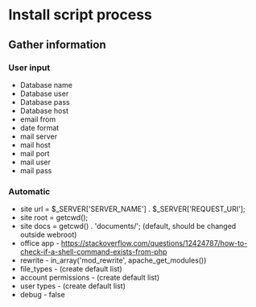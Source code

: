 # Install script process
## Gather information

### User input
* Database name
* Database user
* Database pass
* Database host
* email from
* date format
* mail server
* mail host
* mail port
* mail user
* mail pass

### Automatic
* site url = $_SERVER['SERVER_NAME'] . $_SERVER['REQUEST_URI'];
* site root = getcwd();
* site docs = getcwd() . 'documents/'; (default, should be changed outside webroot)
* office app - https://stackoverflow.com/questions/12424787/how-to-check-if-a-shell-command-exists-from-php
* rewrite - in_array('mod_rewrite', apache_get_modules())
* file_types - (create default list)
* account permissions - (create default list)
* user types - (create default list)
* debug - false